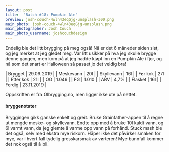 ```yaml
---
layout: post
title:  "Batch #18: Pumpkin Ale"
preview: josh-couch-4wln43eqGjg-unsplash-300.png
main_photo: josh-couch-4wln43eqGjg-unsplash.png
main_photographer: Josh Couch
main_photo_username: joshcouchdesign
---
```


Endelig ble det litt brygging på meg også! Nå er det 6 måneder siden sist, og jeg merket at jeg gledet meg. Var litt usikker på hva jeg skulle brygge denne gangen, men kom på at jeg hadde kjøpt inn en Pumpkin Ale i fjor, og nå som det snart er Halloween så passet jo det veldig bra!

| Brygget    | 29.09.2019 |
| Meskevann  | 20l        |
| Skyllevann | 16l        |
| Før kok    | 27l        |
| Etter kok  | 21l        |
| OG         | 1.046      |
| FG         | 1.010      |
| ABV        | 4,7%       |
| Flasket    | 16l        |
| Ferdig     | 23.11.2019 |

Oppskriften er fra Olbrygging.no, men ligger ikke ute på nettet.


#### bryggenotater

Bryggingen gikk ganske enkelt og greit. Bruke Grainfather-appen til å regne ut mengde meske- og skyllevann. Endte opp med å bruke 10l kaldt vann, og 6l varmt vann, da jeg glemte å varme opp vann på forhånd. Stuck mash ble det også, selv med ekstra mye riskorn. Håper ikke det påvirker smaken for mye, var i hvert fall tydelig gresskarsmak av vørteren! Mye bunnfall kommer det nok også til å bli.

